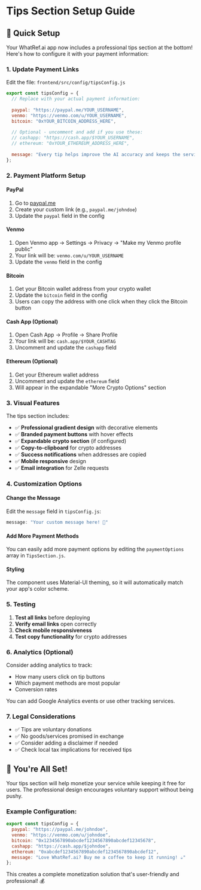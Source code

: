# Tips Section Setup Guide

## 🎯 Quick Setup

Your WhatRef.ai app now includes a professional tips section at the bottom! Here's how to configure it with your payment information:

### 1. Update Payment Links

Edit the file: `frontend/src/config/tipsConfig.js`

```javascript
export const tipsConfig = {
  // Replace with your actual payment information:
  
  paypal: "https://paypal.me/YOUR_USERNAME",
  venmo: "https://venmo.com/u/YOUR_USERNAME", 
  bitcoin: "0xYOUR_BITCOIN_ADDRESS_HERE",
  
  // Optional - uncomment and add if you use these:
  // cashapp: "https://cash.app/$YOUR_USERNAME",
  // ethereum: "0xYOUR_ETHEREUM_ADDRESS_HERE",
  
  message: "Every tip helps improve the AI accuracy and keeps the service running! 🙏"
};
```

### 2. Payment Platform Setup

#### PayPal
1. Go to [paypal.me](https://paypal.me)
2. Create your custom link (e.g., `paypal.me/johndoe`)
3. Update the `paypal` field in the config

#### Venmo
1. Open Venmo app → Settings → Privacy → "Make my Venmo profile public"
2. Your link will be: `venmo.com/u/YOUR_USERNAME`
3. Update the `venmo` field in the config

#### Bitcoin
1. Get your Bitcoin wallet address from your crypto wallet
2. Update the `bitcoin` field in the config
3. Users can copy the address with one click when they click the Bitcoin button

#### Cash App (Optional)
1. Open Cash App → Profile → Share Profile
2. Your link will be: `cash.app/$YOUR_CASHTAG`
3. Uncomment and update the `cashapp` field

#### Ethereum (Optional)
1. Get your Ethereum wallet address
2. Uncomment and update the `ethereum` field
3. Will appear in the expandable "More Crypto Options" section

### 3. Visual Features

The tips section includes:
- ✅ **Professional gradient design** with decorative elements
- ✅ **Branded payment buttons** with hover effects
- ✅ **Expandable crypto section** (if configured)
- ✅ **Copy-to-clipboard** for crypto addresses
- ✅ **Success notifications** when addresses are copied
- ✅ **Mobile responsive** design
- ✅ **Email integration** for Zelle requests

### 4. Customization Options

#### Change the Message
Edit the `message` field in `tipsConfig.js`:
```javascript
message: "Your custom message here! 🚀"
```

#### Add More Payment Methods
You can easily add more payment options by editing the `paymentOptions` array in `TipsSection.js`.

#### Styling
The component uses Material-UI theming, so it will automatically match your app's color scheme.

### 5. Testing

1. **Test all links** before deploying
2. **Verify email links** open correctly
3. **Check mobile responsiveness**
4. **Test copy functionality** for crypto addresses

### 6. Analytics (Optional)

Consider adding analytics to track:
- How many users click on tip buttons
- Which payment methods are most popular
- Conversion rates

You can add Google Analytics events or use other tracking services.

### 7. Legal Considerations

- ✅ Tips are voluntary donations
- ✅ No goods/services promised in exchange
- ✅ Consider adding a disclaimer if needed
- ✅ Check local tax implications for received tips

## 🎉 You're All Set!

Your tips section will help monetize your service while keeping it free for users. The professional design encourages voluntary support without being pushy.

### Example Configuration:

```javascript
export const tipsConfig = {
  paypal: "https://paypal.me/johndoe",
  venmo: "https://venmo.com/u/johndoe",
  bitcoin: "0x1234567890abcdef1234567890abcdef12345678",
  cashapp: "https://cash.app/$johndoe",
  ethereum: "0xabcdef1234567890abcdef1234567890abcdef12",
  message: "Love WhatRef.ai? Buy me a coffee to keep it running! ☕"
};
```

This creates a complete monetization solution that's user-friendly and professional! 💰 